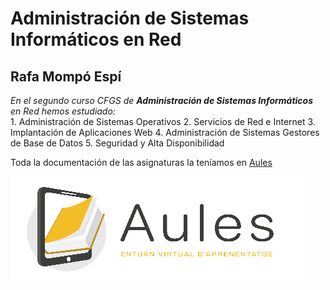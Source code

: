 # Administración de Sistemas Informáticos en Red
## Rafa Mompó Espí

  *En el segundo curso CFGS de **Administración de Sistemas Informáticos** en Red hemos estudiado:*  
    1. Administración de Sistemas Operativos
    2. Servicios de Red e Internet
    3. Implantación de Aplicaciones Web
    4. Administración de Sistemas Gestores de Base de Datos
    5. Seguridad y Alta Disponibilidad

Toda la documentación de las asignaturas la teníamos en [Aules](https://portal.edu.gva.es/aules/)

![imagen](aules.png)
